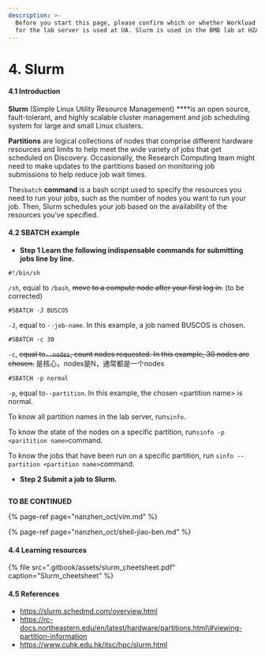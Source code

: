 ```yaml
---
description: >-
  Before you start this page, please confirm which or whether Workload Manager
  for the lab server is used at UA. Slurm is used in the BMB lab at HZAU.
---
```


# 4. Slurm

#### 4.1 Introduction

**Slurm** \(Simple Linux Utility Resource Management\) ****is an open source, fault-tolerant, and highly scalable cluster management and job scheduling system for large and small Linux clusters.

**Partitions** are logical collections of nodes that comprise different hardware resources and limits to help meet the wide variety of jobs that get scheduled on Discovery. Occasionally, the Research Computing team might need to make updates to the partitions based on monitoring job submissions to help reduce job wait times.

The`sbatch` **command** is a bash script used to specify the resources you need to run your jobs, such as the number of nodes you want to run your job. Then, Slurm schedules your job based on the availability of the resources you’ve specified.

#### 4.2 SBATCH example

* **Step 1 Learn the following indispensable commands for submitting jobs line by line.**

```text
#!/bin/sh
```

`/sh`, equal to `/bash`, ~~move to a compute node after your first log in.~~ \(to be corrected\)

```text
#SBATCH -J BUSCO5
```

`-J`, equal to `--job-name`. In this example, a job named BUSCOS is chosen.

```text
#SBATCH -c 30
```

`-c`, ~~equal to`--nodes`, count nodes requested. In this example, 30 nodes are chosen.~~ 是核心，nodes是N，通常都是一个nodes

```text
#SBATCH -p normal
```

`-p`, equal to`--partition`. In this example, the chosen &lt;partition name&gt; is normal.

To know all partition names in the lab server, run`sinfo`.

To know the state of the nodes on a specific partition, run`sinfo -p <paritition name>`command.

To know the jobs that have been run on a specific partition, run `sinfo --partition <partition name>`command.

* **Step 2 Submit a job to Slurm.**

```

```



**TO BE CONTINUED**

{% page-ref page="nanzhen\_oct/vim.md" %}

{% page-ref page="nanzhen\_oct/shell-jiao-ben.md" %}





#### 4.4 Learning resources

{% file src=".gitbook/assets/slurm\_cheetsheet.pdf" caption="Slurm\_cheetsheet" %}

#### 4.5 References

* https://slurm.schedmd.com/overview.html
* https://rc-docs.northeastern.edu/en/latest/hardware/partitions.html\#viewing-partition-information
* https://www.cuhk.edu.hk/itsc/hpc/slurm.html



